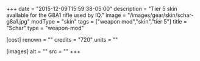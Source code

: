 +++
date = "2015-12-09T15:59:38-05:00"
description = "Tier 5 skin available for the G8A1 rifle used by IQ."
image = "/images/gear/skin/schar-g8a1.jpg"
modType = "skin"
tags = ["weapon mod","skin","tier 5"]
title = "Schar"
type = "weapon-mod"

[cost]
  renown = ""
  credits = "720"
  units = ""

[images]
  alt = ""
  src = ""
+++
